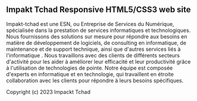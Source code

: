Impakt Tchad Responsive HTML5/CSS3 web site
--------------------------------------------------------
Impakt-tchad est une ESN, ou Entreprise de Services du Numérique, spécialisée dans la prestation de services informatiques et technologiques. Nous fournissons des solutions sur mesure pour répondre aux besoins en matière de développement de logiciels, de consulting en informatique, de maintenance et de support technique, ainsi que d'autres services liés à l'informatique . Nous travaillons avec des clients de différents secteurs d'activité pour les aider à améliorer leur efficacité et leur productivité grâce à l'utilisation de technologies de pointe. Notre équipe est composée d'experts en informatique et en technologie, qui travaillent en étroite collaboration avec les clients pour répondre à leurs besoins spécifiques.

Copyright (c) 2023 Impackt Tchad
